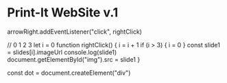 # Print-It WebSite v.1



arrowRight.addEventListener("click", rightClick)






// 0 1 2 3
let i = 0
function rightClick() {
	i = i + 1
	if (i > 3) {
		i = 0
	}
	const slide1 = slides[i].imageUrl
	console.log(slide1)
	document.getElementById("img").src = slide1
}

const dot = document.createElement("div")